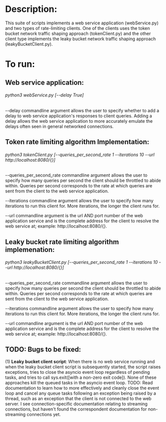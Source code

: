 # Description:

This suite of scripts implements a web service application (webService.py) and
two types of rate-limiting clients. One of the clients uses the token bucket
network traffic shaping approach (tokenClient.py) and the other client type
implements the leaky bucket network traffic shaping approach (leakyBucketClient.py).

# To run:

## Web service application:
######  python3 webService.py [--delay True]

  --delay commandline argument allows the user to specify whether to add a delay
  to web service application's responses to client queries. Adding a delay allows
  the web service application to more accurately emulate the delays often seen
  in general networked connections.


## Token rate limiting algorithm Implementation:
######  python3 tokenClient.py [--queries_per_second_rate 1 --iterations 10 --url http://localhost:8080/{}]

  --queries_per_second_rate commandline argument allows the user to specify how
  many queries per second the client should be throttled to abide within. Queries
  per second corresponds to the rate at which queries are sent from the client to
  the web service application.

  --iterations commandline argument allows the user to specify how many iterations
  to run this client for. More iterations, the longer the client runs for.

  --url commandline argument is the url AND port number of the web application
  service and is the complete address for the client to resolve the web service
  at; example: http://localhost:8080/{}.


## Leaky bucket rate limiting algorithm implemenation:
######  python3 leakyBucketClient.py [--queries_per_second_rate 1 --iterations 10 --url http://localhost:8080/{}]

  --queries_per_second_rate commandline argument allows the user to specify how
  many queries per second the client should be throttled to abide within. Queries
  per second corresponds to the rate at which queries are sent from the client to
  the web service application.

  --iterations commandline argument allows the user to specify how many iterations
  to run this client for. More iterations, the longer the client runs for.

  --url commandline argument is the url AND port number of the web application
  service and is the complete address for the client to resolve the web service
  at; example: http://localhost:8080/{}.


## TODO: Bugs to be fixed:
(1) **Leaky bucket client script**: When there is no web service running and when the leaky bucket client script is subsequently started, the script raises exceptions, tries to close the asyncio event loop regardless of pending tasks, and tries to call sys.exit([with a non-zero exit code]). None of these approaches kill the queued tasks in the asyncio event loop. TODO: Read documentation to learn how to more effectively and cleanly close the event loop and cancel any queue tasks following an exception being raised by a thread, such as an exception that the client is not connected to the web server. I see connection-specific documentation relating to streaming connections, but haven't found the correspondent documentation for non-streaming connections yet.

